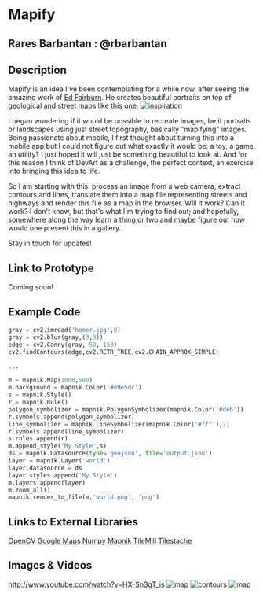 # Mapify

## Rares Barbantan : @rbarbantan

## Description
Mapify is an idea I've been contemplating for a while now, after seeing the amazing work of [Ed Fairburn](http://edfairburn.com/). He creates beautiful portraits on top of geological and street maps like this one:
![inspiration](../project_images/inspiration.jpg)

I began wondering if it would be possible to recreate images, be it portraits or landscapes using just street topography, basically "mapifying" images. Being passionate about mobile, I first thought about turning this into a mobile app but I could not figure out what exactly it would be: a toy, a game, an utility?
I just hoped it will just be something beautiful to look at. And for this reason I think of DevArt as a challenge, the perfect context, an exercise into bringing this idea to life.

So I am starting with this: process an image from a web camera, extract contours and lines, translate them into a map file representing streets and highways and render this file as a map in the browser. Will it work? Can it work? I don't know, but that's what I'm trying to find out; and hopefully, somewhere along the way learn a thing or two and maybe figure out how would one present this in a gallery.

Stay in touch for updates!


## Link to Prototype
Coming soon!

## Example Code

```python
gray = cv2.imread('homer.jpg',0)
gray = cv2.blur(gray,(3,3))
edge = cv2.Canny(gray, 50, 150)
cv2.findContours(edge,cv2.RETR_TREE,cv2.CHAIN_APPROX_SIMPLE)

...

m = mapnik.Map(1000,500)
m.background = mapnik.Color('#e9e5dc')
s = mapnik.Style()
r = mapnik.Rule()
polygon_symbolizer = mapnik.PolygonSymbolizer(mapnik.Color('#deb'))
r.symbols.append(polygon_symbolizer)
line_symbolizer = mapnik.LineSymbolizer(mapnik.Color('#fff'),2)
r.symbols.append(line_symbolizer)
s.rules.append(r)
m.append_style('My Style',s)
ds = mapnik.Datasource(type='geojson', file='output.json')
layer = mapnik.Layer('world')
layer.datasource = ds
layer.styles.append('My Style')
m.layers.append(layer)
m.zoom_all()
mapnik.render_to_file(m,'world.png', 'png')
```

## Links to External Libraries
[OpenCV](http://opencv.org/)
[Google Maps](https://developers.google.com/maps/documentation/javascript/)
[Numpy](http://www.numpy.org/)
[Mapnik](http://mapnik.org/)
[TileMill](https://www.mapbox.com/tilemill/)
[Tilestache](http://tilestache.org/)

## Images & Videos
http://www.youtube.com/watch?v=HX-Sn3gT_is
![map](../project_images/map_homer_1.jpg "map")
![contours](../project_images/traced_einstein_1.jpg "contours")
![map](../project_images/map_einstein_1.jpg "map")
